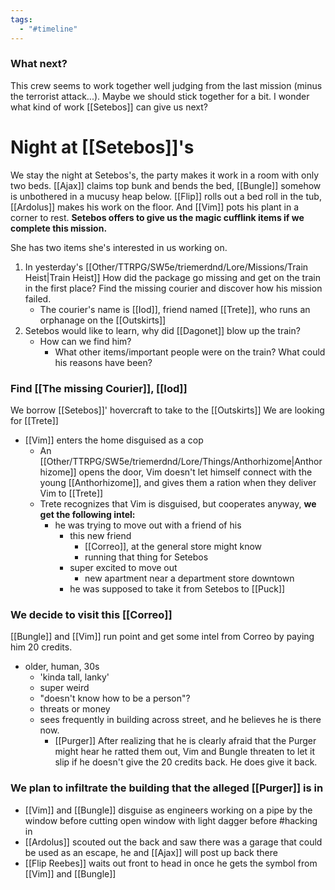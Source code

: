 ```yaml
---
tags:
  - "#timeline"
---
```

### What next?
This crew seems to work together well judging from the last mission (minus the terrorist attack...). Maybe we should stick together for a bit. I wonder what kind of work [[Setebos]] can give us next?

# Night at [[Setebos]]'s
We stay the night at Setebos's, the party makes it work in a room with only two beds. [[Ajax]] claims top bunk and bends the bed, [[Bungle]] somehow is unbothered in a mucusy heap below. [[Flip]] rolls out a bed roll in the tub, [[Ardolus]] makes his work on the floor. And [[Vim]] pots his plant in a corner to rest. **Setebos offers to give us the magic cufflink items if we complete this mission.**

She has two items she's interested in us working on.
1. In yesterday's [[Other/TTRPG/SW5e/triemerdnd/Lore/Missions/Train Heist|Train Heist]] How did the package go missing and get on the train in the first place? Find the missing courier and discover how his mission failed.
	- The courier's name is [[Iod]], friend named [[Trete]], who runs an orphanage on the [[Outskirts]]
2. Setebos would like to learn, why did [[Dagonet]] blow up the train?
	- How can we find him?
		- What other items/important people were on the train? What could his reasons have been?

### Find [[The missing Courier]], [[Iod]]
We borrow [[Setebos]]' hovercraft to take to the [[Outskirts]]
We are looking for [[Trete]]
- [[Vim]] enters the home disguised as a cop
	- An [[Other/TTRPG/SW5e/triemerdnd/Lore/Things/Anthorhizome|Anthorhizome]] opens the door, Vim doesn't let himself connect with the young [[Anthorhizome]], and gives them a ration when they deliver Vim to [[Trete]]
	- Trete recognizes that Vim is disguised, but cooperates anyway, **we get the following intel:**
		- he was trying to move out with a friend of his
			- this new friend
				- [[Correo]], at the general store might know
				- running that thing for Setebos
			- super excited to move out
				- new apartment near a department store downtown
			- he was supposed to take it from Setebos to [[Puck]]

### We decide to visit this [[Correo]]
[[Bungle]] and [[Vim]] run point and get some intel from Correo by paying him 20 credits.
- older, human, 30s
	- 'kinda tall, lanky'
	- super weird
	- "doesn't know how to be a person"?
	- threats or money
	- sees frequently in building across street, and he believes he is there now.
		- [[Purger]]
After realizing that he is clearly afraid that the Purger might hear he ratted them out, Vim and Bungle threaten to let it slip if he doesn't give the 20 credits back. He does give it back.
### We plan to infiltrate the building that the alleged [[Purger]] is in
- [[Vim]] and [[Bungle]] disguise as engineers working on a pipe by the window before cutting open window with light dagger before #hacking in
- [[Ardolus]] scouted out the back and saw there was a garage that could be used as an escape, he and [[Ajax]] will post up back there
- [[Flip Reebes]] waits out front to head in once he gets the symbol from [[Vim]] and [[Bungle]]